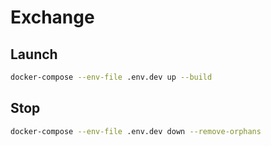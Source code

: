# Exchange 

## Launch
```bash
docker-compose --env-file .env.dev up --build
```

## Stop
```bash
docker-compose --env-file .env.dev down --remove-orphans
```